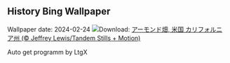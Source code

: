 ## History Bing Wallpaper
Wallpaper date: 2024-02-24
![](https://www.bing.com/th?id=OHR.AlmondBloom_JA-JP9467341348_UHD.jpg&w=1000)Download: [アーモンド畑, 米国 カリフォルニア州 (© Jeffrey Lewis/Tandem Stills + Motion)](https://www.bing.com/th?id=OHR.AlmondBloom_JA-JP9467341348_UHD.jpg)

Auto get programm by LtgX
